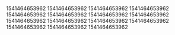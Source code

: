 1541464653962
1541464653962
1541464653962
1541464653962
1541464653962
1541464653962
1541464653962
1541464653962
1541464653962
1541464653962
1541464653962
1541464653962
1541464653962
1541464653962
1541464653962